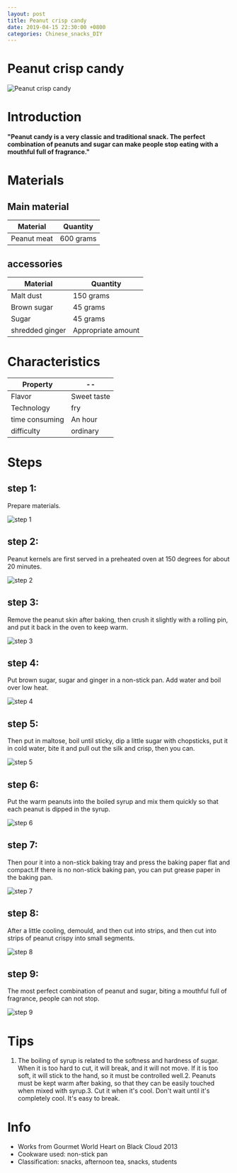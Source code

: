 ```yaml
---
layout: post
title: Peanut crisp candy
date: 2019-04-15 22:30:00 +0800
categories: Chinese_snacks_DIY
---
```


# Peanut crisp candy

![Peanut crisp candy]({{site.baseurl}}/img/420603/420603.jpg)

# Introduction

**"Peanut candy is a very classic and traditional snack. The perfect combination of peanuts and sugar can make people stop eating with a mouthful full of fragrance."**

# Materials


## Main material

Material|Quantity
--|--
Peanut meat|600 grams

## accessories

Material|Quantity
--|--
Malt dust|150 grams
Brown sugar|45 grams
Sugar|45 grams
shredded ginger|Appropriate amount

# Characteristics

Property|--
--|--
Flavor|Sweet taste
Technology|fry
time consuming|An hour
difficulty|ordinary

# Steps

## step 1:

Prepare materials.

![step 1]({{site.baseurl}}/img/420603/1.jpg)

## step 2:

Peanut kernels are first served in a preheated oven at 150 degrees for about 20 minutes.

![step 2]({{site.baseurl}}/img/420603/2.jpg)

## step 3:

Remove the peanut skin after baking, then crush it slightly with a rolling pin, and put it back in the oven to keep warm.

![step 3]({{site.baseurl}}/img/420603/3.jpg)

## step 4:

Put brown sugar, sugar and ginger in a non-stick pan. Add water and boil over low heat.

![step 4]({{site.baseurl}}/img/420603/4.jpg)

## step 5:

Then put in maltose, boil until sticky, dip a little sugar with chopsticks, put it in cold water, bite it and pull out the silk and crisp, then you can.

![step 5]({{site.baseurl}}/img/420603/5.jpg)

## step 6:

Put the warm peanuts into the boiled syrup and mix them quickly so that each peanut is dipped in the syrup.

![step 6]({{site.baseurl}}/img/420603/6.jpg)

## step 7:

Then pour it into a non-stick baking tray and press the baking paper flat and compact.If there is no non-stick baking pan, you can put grease paper in the baking pan.

![step 7]({{site.baseurl}}/img/420603/7.jpg)

## step 8:

After a little cooling, demould, and then cut into strips, and then cut into strips of peanut crispy into small segments.

![step 8]({{site.baseurl}}/img/420603/8.jpg)

## step 9:

The most perfect combination of peanut and sugar, biting a mouthful full of fragrance, people can not stop.

![step 9]({{site.baseurl}}/img/420603/9.jpg)

# Tips

1. The boiling of syrup is related to the softness and hardness of sugar. When it is too hard to cut, it will break, and it will not move. If it is too soft, it will stick to the hand, so it must be controlled well.2. Peanuts must be kept warm after baking, so that they can be easily touched when mixed with syrup.3. Cut it when it's cool. Don't wait until it's completely cool. It's easy to break.

# Info

- Works from Gourmet World Heart on Black Cloud 2013
- Cookware used: non-stick pan
- Classification: snacks, afternoon tea, snacks, students